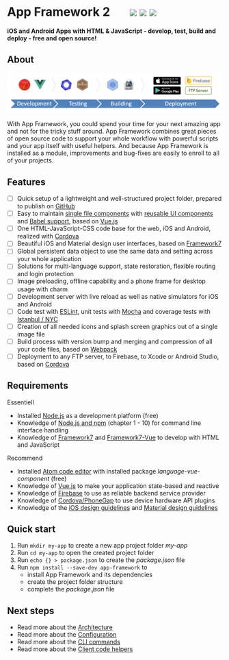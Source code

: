 # App Framework 2 &nbsp; &nbsp; &nbsp; [![](https://img.shields.io/npm/dt/app-framework.svg)](https://www.npmjs.com/package/app-framework) [![](https://img.shields.io/npm/v/app-framework.svg)](https://www.npmjs.com/package/app-framework) [![](https://img.shields.io/npm/l/app-framework.svg)](https://www.npmjs.com/package/app-framework)

**iOS and Android Apps with HTML & JavaScript - develop, test, build and deploy - free and open source!**

## About

![Process](media/process.png)

With App Framework, you could spend your time for your next amazing app and not for the tricky stuff around. App Framework combines great pieces of open source code to support your whole workflow with powerful scripts and your app itself with useful helpers. And because App Framework is installed as a module, improvements and bug-fixes are easily to enroll to all of your projects.

## Features

- [ ] Quick setup of a lightweight and well-structured project folder, prepared to publish on [GitHub](https://github.com/about)
- [ ] Easy to maintain [single file components](https://vuejs.org/v2/guide/single-file-components.html) with [reusable UI components](https://framework7.io/vue/) and [Babel support](https://babeljs.io/), based on [Vue.js](https://vuejs.org/)
- [ ] One HTML-JavaScript-CSS code base for the web, iOS and Android, realized with [Cordova](https://cordova.apache.org/)
- [ ] Beautiful iOS and Material design user interfaces, based on [Framework7](https://framework7.io/)
- [ ] Global persistent data object to use the same data and setting across your whole application
- [ ] Solutions for multi-language support, state restoration, flexible routing and login protection
- [ ] Image preloading, offline capability and a phone frame for desktop usage with charm
- [ ] Development server with live reload as well as native simulators for iOS and Android
- [ ] Code test with [ESLint](http://eslint.org/), unit tests with [Mocha](https://mochajs.org/) and coverage tests with [Istanbul / NYC](https://istanbul.js.org/)
- [ ] Creation of all needed icons and splash screen graphics out of a single image file
- [ ] Build process with version bump and merging and compression of all your code files, based on [Webpack](https://webpack.js.org/)
- [ ] Deployment to any FTP server, to Firebase, to Xcode or Android Studio, based on [Cordova](https://cordova.apache.org/)

## Requirements

Essentiell

- Installed [Node.js](https://nodejs.org/) as a development platform (free)
- Knowledge of [Node.js and npm](https://docs.npmjs.com/getting-started/what-is-npm) (chapter 1 - 10) for command line interface handling
- Knowledge of [Framework7](https://framework7.io/docs/) and [Framework7-Vue](https://framework7.io/vue/) to develop with HTML and JavaScript

Recommend

- Installed [Atom code editor](https://atom.io/) with installed package *language-vue-component* (free)
- Knowledge of [Vue.js](https://vuejs.org/v2/guide/) to make your application state-based and reactive
- Knowledge of [Firebase](https://firebase.google.com/docs/web/setup) to use as reliable backend service provider
- Knowledge of [Cordova/PhoneGap](https://cordova.apache.org/docs/en/latest/) to use device hardware API plugins
- Knowledge of the [iOS design guidelines](https://developer.apple.com/ios/human-interface-guidelines/overview/design-principles/) and [Material design guidelines](https://material.io/guidelines/)

## Quick start

1. Run `mkdir my-app` to create a new app project folder *my-app*
2. Run `cd my-app` to open the created project folder
3. Run `echo {} > package.json` to create the *package.json* file
4. Run `npm install --save-dev app-framework` to
   - install App Framework and its dependencies
   - create the project folder structure
   - complete the *package.json* file

## Next steps

- Read more about the [Architecture](docs/architecture.md)
- Read more about the [Configuration](docs/configuration.md)
- Read more about the [CLI commands](docs/cli-commands.md)
- Read more about the [Client code helpers](docs/client-code-helpers.md)
